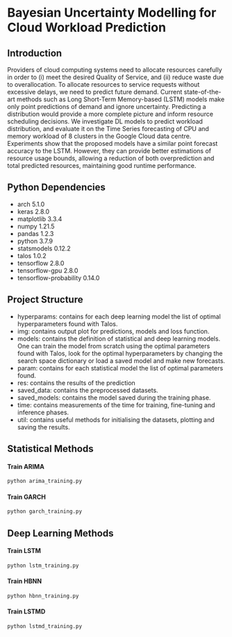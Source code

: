 # Bayesian Uncertainty Modelling for Cloud Workload Prediction

## Introduction

Providers of cloud computing systems need to allocate resources carefully in order to (i) meet the desired Quality of Service, and (ii) reduce waste due to overallocation. To allocate resources to service requests without excessive delays, we need to predict future demand. Current state-of-the-art methods such as Long Short-Term Memory-based (LSTM) models make only point predictions of demand and ignore uncertainty. Predicting a distribution would provide a more complete picture and inform resource scheduling decisions. We investigate DL models to predict workload distribution, and evaluate it on the Time Series forecasting of CPU and memory workload of 8 clusters in the Google Cloud data centre. Experiments show that the proposed models have a similar point forecast accuracy to the LSTM. However, they can provide better estimations of resource usage bounds, allowing a reduction of both overprediction and total predicted resources, maintaining good runtime performance.

## Python Dependencies
* arch                      5.1.0
* keras                     2.8.0
* matplotlib                3.3.4
* numpy                     1.21.5
* pandas                    1.2.3
* python                    3.7.9
* statsmodels               0.12.2
* talos                     1.0.2 
* tensorflow                2.8.0
* tensorflow-gpu            2.8.0
* tensorflow-probability    0.14.0

## Project Structure
* hyperparams: contains for each deep learning model the list of optimal hyperparameters found with Talos.
* img: contains output plot for predictions, models and loss function.
* models: contains the definition of statistical and deep learning models. One can train the model from scratch using the optimal parameters found with Talos, look for the optimal hyperparameters by changing the search space dictionary or load a saved model and make new forecasts.
* param: contains for each statistical model the list of optimal parameters found.
* res: contains the results of the prediction
* saved_data: contains the preprocessed datasets.
* saved_models: contains the model saved during the training phase.
* time: contains measurements of the time for training, fine-tuning and inference phases.
* util: contains useful methods for initialising the datasets, plotting and saving the results.

## Statistical Methods

#### Train ARIMA

```bash
python arima_training.py
```

#### Train GARCH

```bash
python garch_training.py
```

## Deep Learning Methods

#### Train LSTM

```bash
python lstm_training.py
```

#### Train HBNN

```bash
python hbnn_training.py
```

#### Train LSTMD

```bash
python lstmd_training.py
```

